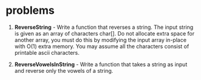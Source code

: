 # problems
1. **ReverseString** - Write a function that reverses a string. The input string is given as an array of characters char[]. Do not allocate extra space for another array, you must do this by modifying the input array in-place with O(1) extra memory. You may assume all the characters consist of printable ascii characters.

2. **ReverseVowelsInString** - Write a function that takes a string as input and reverse only the vowels of a string.
